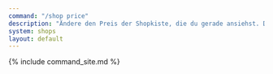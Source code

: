 ```yaml
---
command: "/shop price"
description: "Ändere den Preis der Shopkiste, die du gerade ansiehst. Das geht auch, indem du deine Shopkiste mit der rechten Maustaste anklickst."
system: shops
layout: default
---
```

{% include command_site.md %}
